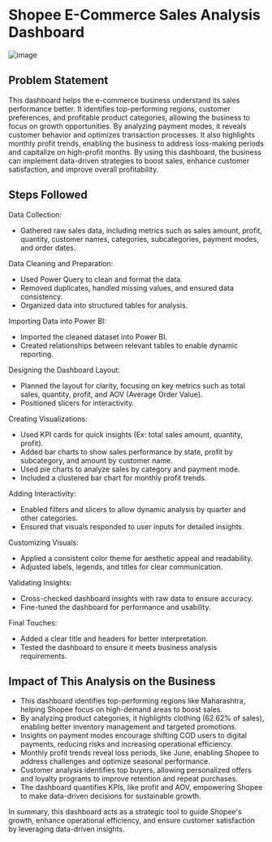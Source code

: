 
# Shopee E-Commerce Sales Analysis Dashboard

![image](https://github.com/user-attachments/assets/a5ae2bb8-5766-4201-a237-dd90e47dec60)

## Problem Statement

This dashboard helps the e-commerce business understand its sales performance better. It identifies top-performing regions, customer preferences, and profitable product categories, allowing the business to focus on growth opportunities. By analyzing payment modes, it reveals customer behavior and optimizes transaction processes. It also highlights monthly profit trends, enabling the business to address loss-making periods and capitalize on high-profit months. By using this dashboard, the business can implement data-driven strategies to boost sales, enhance customer satisfaction, and improve overall profitability.

## Steps Followed

Data Collection:
- Gathered raw sales data, including metrics such as sales amount, profit, quantity, customer names, categories, subcategories, payment modes, and order dates.

Data Cleaning and Preparation:
- Used Power Query to clean and format the data.
- Removed duplicates, handled missing values, and ensured data consistency.
- Organized data into structured tables for analysis.
  
Importing Data into Power BI:
- Imported the cleaned dataset into Power BI.
- Created relationships between relevant tables to enable dynamic reporting.

Designing the Dashboard Layout:
- Planned the layout for clarity, focusing on key metrics such as total sales, quantity, profit, and AOV (Average Order Value).
- Positioned slicers for interactivity.

Creating Visualizations:
- Used KPI cards for quick insights (Ex: total sales amount, quantity, profit).
- Added bar charts to show sales performance by state, profit by subcategory, and amount by customer name.
- Used pie charts to analyze sales by category and payment mode.
- Included a clustered bar chart for monthly profit trends.

Adding Interactivity:
- Enabled filters and slicers to allow dynamic analysis by quarter and other categories.
- Ensured that visuals responded to user inputs for detailed insights.

Customizing Visuals:
- Applied a consistent color theme for aesthetic appeal and readability.
- Adjusted labels, legends, and titles for clear communication.

Validating Insights:
- Cross-checked dashboard insights with raw data to ensure accuracy.
- Fine-tuned the dashboard for performance and usability.

Final Touches:
- Added a clear title and headers for better interpretation.
- Tested the dashboard to ensure it meets business analysis requirements.

## Impact of This Analysis on the Business

- This dashboard identifies top-performing regions like Maharashtra, helping Shopee focus on high-demand areas to boost sales.
- By analyzing product categories, it highlights clothing (62.62% of sales), enabling better inventory management and targeted promotions.
- Insights on payment modes encourage shifting COD users to digital payments, reducing risks and increasing operational efficiency.
- Monthly profit trends reveal loss periods, like June, enabling Shopee to address challenges and optimize seasonal performance.
- Customer analysis identifies top buyers, allowing personalized offers and loyalty programs to improve retention and repeat purchases.
- The dashboard quantifies KPIs, like profit and AOV, empowering Shopee to make data-driven decisions for sustainable growth.

In summary, this dashboard acts as a strategic tool to guide Shopee's growth, enhance operational efficiency, and ensure customer satisfaction by leveraging data-driven insights.
